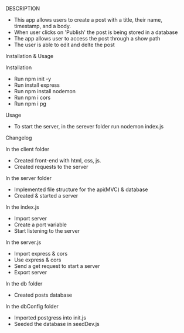 
DESCRIPTION  

* This app allows users to create a post with a title,
their name, timestamp, and a body.
* When user clicks on 'Publish' the post is being stored in a database
* The app allows user to access the post through a show path
* The user is able to edit and delte the post


Installation & Usage

Installation 
* Run npm init -y 
* Run install express
* Run npm install nodemon 
* Run npm i cors 
* Run npm i pg 

Usage
* To start the server, in the serever folder run nodemon index.js


Changelog 

In the client folder 
 * Created front-end with html, css, js. 
 * Created requests to the server

 In the server folder
 * Implemented file structure for the api(MVC) & database
 * Created & started a server 
 
 
In the index.js 
* Import server
* Create a port variable 
* Start listening to the server

In the server.js
* Import express & cors
* Use express & cors
* Send a get request to start a server
* Export server

In the db folder
* Created posts database

In the dbConfig folder
* Imported postgress into init.js
* Seeded the database in seedDev.js



